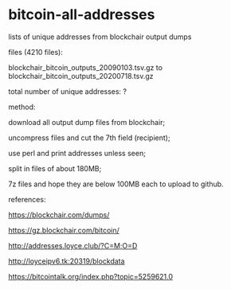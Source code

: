 # bitcoin-all-addresses
lists of unique addresses from blockchair output dumps

files (4210 files):

blockchair_bitcoin_outputs_20090103.tsv.gz to blockchair_bitcoin_outputs_20200718.tsv.gz

total number of unique addresses: ?

method:

download all output dump files from blockchair;

uncompress files and cut the 7th field (recipient);

use perl and print addresses unless seen;

split in files of about 180MB;

7z files and hope they are below 100MB each to upload to github.

references:

https://blockchair.com/dumps/

https://gz.blockchair.com/bitcoin/

http://addresses.loyce.club/?C=M;O=D

http://loyceipv6.tk:20319/blockdata

https://bitcointalk.org/index.php?topic=5259621.0

